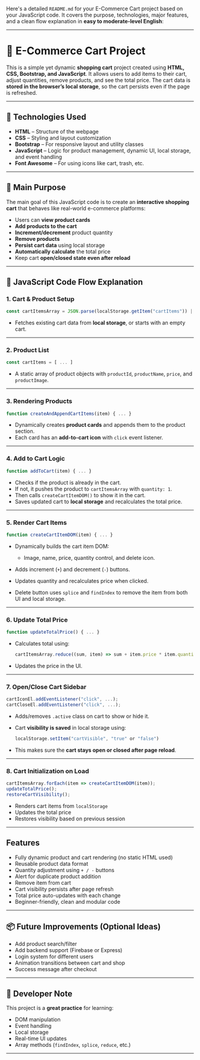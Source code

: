 Here's a detailed `README.md` for your E-Commerce Cart project based on your JavaScript code. It covers the purpose, technologies, major features, and a clean flow explanation in **easy to moderate-level English**:

---

# 🛒 E-Commerce Cart Project

This is a simple yet dynamic **shopping cart** project created using **HTML, CSS, Bootstrap, and JavaScript**. It allows users to add items to their cart, adjust quantities, remove products, and see the total price. The cart data is **stored in the browser’s local storage**, so the cart persists even if the page is refreshed.

---

## 🚀 Technologies Used

* **HTML** – Structure of the webpage
* **CSS** – Styling and layout customization
* **Bootstrap** – For responsive layout and utility classes
* **JavaScript** – Logic for product management, dynamic UI, local storage, and event handling
* **Font Awesome** – For using icons like cart, trash, etc.

---

## 🎯 Main Purpose

The main goal of this JavaScript code is to create an **interactive shopping cart** that behaves like real-world e-commerce platforms:

* Users can **view product cards**
* **Add products to the cart**
* **Increment/decrement** product quantity
* **Remove products**
* **Persist cart data** using local storage
* **Automatically calculate** the total price
* Keep cart **open/closed state even after reload**

---

## 📜 JavaScript Code Flow Explanation

###  1. **Cart & Product Setup**

```js
const cartItemsArray = JSON.parse(localStorage.getItem("cartItems")) || [];
```

* Fetches existing cart data from **local storage**, or starts with an empty cart.

---

###  2. **Product List**

```js
const cartItems = [ ... ]
```

* A static array of product objects with `productId`, `productName`, `price`, and `productImage`.

---

###  3. **Rendering Products**

```js
function createAndAppendCartItems(item) { ... }
```

* Dynamically creates **product cards** and appends them to the product section.
* Each card has an **add-to-cart icon** with `click` event listener.

---

###  4. **Add to Cart Logic**

```js
function addToCart(item) { ... }
```

* Checks if the product is already in the cart.
* If not, it pushes the product to `cartItemsArray` with `quantity: 1`.
* Then calls `createCartItemDOM()` to show it in the cart.
* Saves updated cart to **local storage** and recalculates the total price.

---

###  5. **Render Cart Items**

```js
function createCartItemDOM(item) { ... }
```

* Dynamically builds the cart item DOM:

  * Image, name, price, quantity control, and delete icon.
* Adds increment (`+`) and decrement (`-`) buttons.
* Updates quantity and recalculates price when clicked.
* Delete button uses `splice` and `findIndex` to remove the item from both UI and local storage.

---

###  6. **Update Total Price**

```js
function updateTotalPrice() { ... }
```

* Calculates total using:

  ```js
  cartItemsArray.reduce((sum, item) => sum + item.price * item.quantity, 0)
  ```
* Updates the price in the UI.

---

###  7. **Open/Close Cart Sidebar**

```js
cartIconEl.addEventListener("click", ...);
cartCloseEl.addEventListener("click", ...);
```

* Adds/removes `.active` class on cart to show or hide it.
* Cart **visibility is saved** in local storage using:

  ```js
  localStorage.setItem("cartVisible", "true" or "false")
  ```
* This makes sure the **cart stays open or closed after page reload**.

---

###  8. **Cart Initialization on Load**

```js
cartItemsArray.forEach(item => createCartItemDOM(item));
updateTotalPrice();
restoreCartVisibility();
```

* Renders cart items from `localStorage`
* Updates the total price
* Restores visibility based on previous session

---

## Features

* Fully dynamic product and cart rendering (no static HTML used)
* Reusable product data format
* Quantity adjustment using `+ / -` buttons
* Alert for duplicate product addition
* Remove item from cart
* Cart visibility persists after page refresh
* Total price auto-updates with each change
* Beginner-friendly, clean and modular code

---

## 📦 Future Improvements (Optional Ideas)

* Add product search/filter
* Add backend support (Firebase or Express)
* Login system for different users
* Animation transitions between cart and shop
* Success message after checkout

---

## 🧠 Developer Note

This project is a **great practice** for learning:

* DOM manipulation
* Event handling
* Local storage
* Real-time UI updates
* Array methods (`findIndex`, `splice`, `reduce`, etc.)

---


